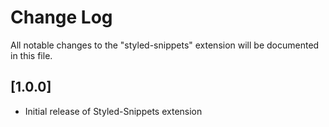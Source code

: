 # Change Log

All notable changes to the "styled-snippets" extension will be documented in this file.

## [1.0.0]

- Initial release of Styled-Snippets extension
